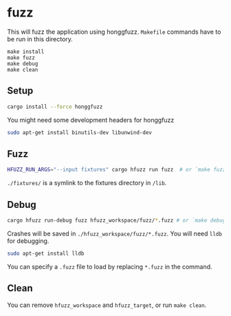 # fuzz

This will fuzz the application using honggfuzz. `Makefile` commands have to be run in this directory.

```
make install
make fuzz
make debug
make clean
```

## Setup

```bash
cargo install --force honggfuzz
```

You might need some development headers for honggfuzz

```bash
sudo apt-get install binutils-dev libunwind-dev
```

## Fuzz

```bash
HFUZZ_RUN_ARGS="--input fixtures" cargo hfuzz run fuzz  # or `make fuzz`
```

`./fixtures/` is a symlink to the fixtures directory in `/lib`.

## Debug

```bash
cargo hfuzz run-debug fuzz hfuzz_workspace/fuzz/*.fuzz # or `make debug`
```

Crashes will be saved in `./hfuzz_workspace/fuzz/*.fuzz`. You will need `lldb` for debugging.

```bash
sudo apt-get install lldb
```

You can specify a `.fuzz` file to load by replacing `*.fuzz` in the command.

## Clean

You can remove `hfuzz_workspace` and `hfuzz_target`, or run `make clean`.
